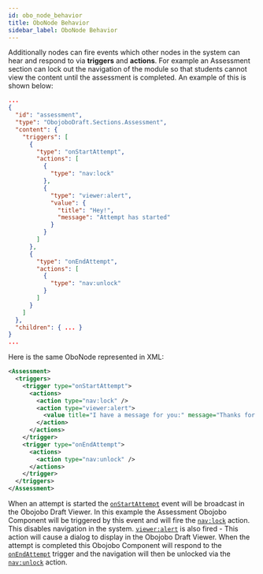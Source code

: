 ```yaml
---
id: obo_node_behavior
title: OboNode Behavior
sidebar_label: OboNode Behavior
---
```


Additionally nodes can fire events which other nodes in the system can hear and respond to via **triggers** and **actions**. For example an Assessment section can lock out the navigation of the module so that students cannot view the content until the assessment is completed. An example of this is shown below:

```json
...
{
  "id": "assessment",
  "type": "ObojoboDraft.Sections.Assessment",
  "content": {
    "triggers": [
      {
        "type": "onStartAttempt",
        "actions": [
          {
            "type": "nav:lock"
          },
          {
            "type": "viewer:alert",
            "value": {
              "title": "Hey!",
              "message": "Attempt has started"
            }
          }
        ]
      },
      {
        "type": "onEndAttempt",
        "actions": [
          {
            "type": "nav:unlock"
          }
        ]
      }
    ]
  },
  "children": { ... }
}
...
```

Here is the same OboNode represented in XML:

```xml
<Assessment>
  <triggers>
    <trigger type="onStartAttempt">
      <actions>
        <action type="nav:lock" />
        <action type="viewer:alert">
          <value title="I have a message for you:" message="Thanks for clicking the button" />
        </action>
      </actions>
    </trigger>
    <trigger type="onEndAttempt">
      <actions>
        <action type="nav:unlock" />
      </actions>
    </trigger>
  </triggers>
</Assessment>
```

When an attempt is started the [`onStartAttempt`](obo_content_reference.md#triggers) event will be broadcast in the Obojobo Draft Viewer. In this example the Assessment Obojobo Component will be triggered by this event and will fire the [`nav:lock`](events_3.3_all.md#nav-lock) action. This disables navigation in the system. [`viewer:alert`](events_3.3_all.md#viewer-alert) is also fired - This action will cause a dialog to display in the Obojobo Draft Viewer. When the attempt is completed this Obojobo Component will respond to the [`onEndAttempt`](obo_content_reference.md#triggers) trigger and the navigation will then be unlocked via the [`nav:unlock`](events_3.3_all.md#nav-unlock) action.
